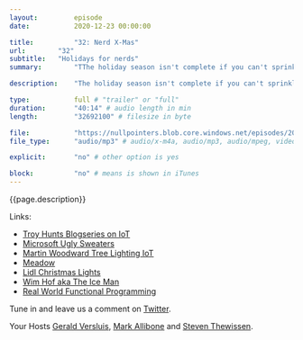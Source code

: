 ```yaml
---
layout:         episode
date: 			2020-12-23 00:00:00

title: 			"32: Nerd X-Mas"
url:        "32"
subtitle: 	"Holidays for nerds"
summary: 		"TThe holiday season isn't complete if you can't sprinkle some nerd on it. In this episode, we talk about all things we do or have for the holidays that sprinkle just a little bit of nerd on top."

description: 	"The holiday season isn't complete if you can't sprinkle some nerd on it. In this episode, we talk about all things we do or have for the holidays that sprinkle just a little bit of nerd on top."

type:			full # "trailer" or "full"
duration: 		"40:14" # audio length in min
length: 		"32692100" # filesize in byte

file: 			"https://nullpointers.blob.core.windows.net/episodes/20201223_NerdChristmas.mp3"
file_type: 		"audio/mp3" # audio/x-m4a, audio/mp3, audio/mpeg, video/quicktime, video/mp4, video/x-m4v, application/pdf, and document/x-epub

explicit: 		"no" # other option is yes

block: 			"no" # means is shown in iTunes
---
```


{{page.description}}

Links:

- [Troy Hunts Blogseries on IoT](https://www.troyhunt.com)
- [Microsoft Ugly Sweaters](https://gear.xbox.com/pages/windows?ocid=Evergreen_soc_omc_xbo_tw_Photo_buy_HolidaySweater) 
- [Martin Woodward Tree Lighting IoT](https://twitter.com/martinwoodward/status/1337434936769437696) 
- [Meadow](https://www.wildernesslabs.co/)
- [Lidl Christmas Lights](https://allhomecinema.com/review-lidl-smart-home-starter-set-and-smart-christmas-lighting/)
- [Wim Hof aka The Ice Man](https://www.wimhofmethod.com/)
- [Real World Functional Programming](https://www.manning.com/books/real-world-functional-programming)

Tune in and leave us a comment on [Twitter](https://twitter.com/nullpointersio).

Your Hosts [Gerald Versluis](https://twitter.com/jfversluis), [Mark Allibone](https://twitter.com/mallibone) and [Steven Thewissen](https://twitter.com/devnl).
